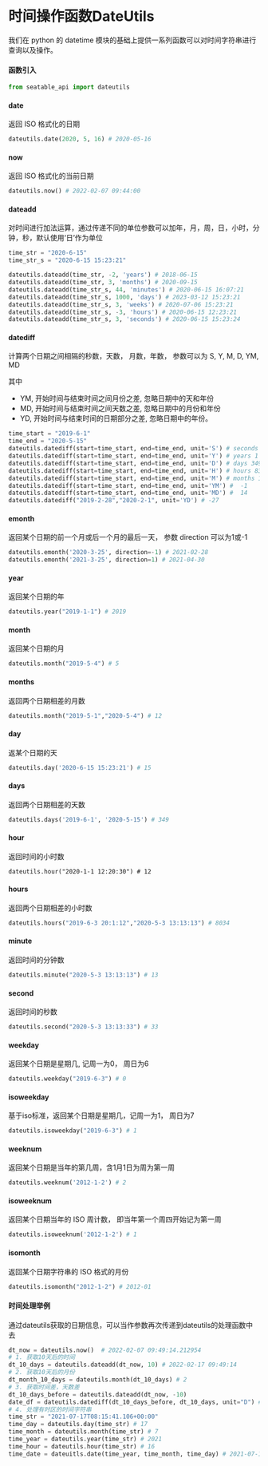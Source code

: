 # 时间操作函数DateUtils

我们在 python 的 datetime 模块的基础上提供一系列函数可以对时间字符串进行查询以及操作。

#### 函数引入

```python
from seatable_api import dateutils
```

#### date

返回 ISO 格式化的日期

```python
dateutils.date(2020, 5, 16) # 2020-05-16
```

#### now

返回 ISO 格式化的当前日期

```python
dateutils.now() # 2022-02-07 09:44:00
```

#### dateadd

对时间进行加法运算，通过传递不同的单位参数可以加年，月，周，日，小时，分钟，秒，默认使用‘日’作为单位

```python
time_str = "2020-6-15"
time_str_s = "2020-6-15 15:23:21"

dateutils.dateadd(time_str, -2, 'years') # 2018-06-15
dateutils.dateadd(time_str, 3, 'months') # 2020-09-15
dateutils.dateadd(time_str_s, 44, 'minutes') # 2020-06-15 16:07:21
dateutils.dateadd(time_str_s, 1000, 'days') # 2023-03-12 15:23:21
dateutils.dateadd(time_str_s, 3, 'weeks') # 2020-07-06 15:23:21
dateutils.dateadd(time_str_s, -3, 'hours') # 2020-06-15 12:23:21
dateutils.dateadd(time_str_s, 3, 'seconds') # 2020-06-15 15:23:24
```

#### datediff

计算两个日期之间相隔的秒数，天数， 月数，年数， 参数可以为 S, Y, M, D, YM, MD

其中

* YM, 开始时间与结束时间之间月份之差, 忽略日期中的天和年份
* MD, 开始时间与结束时间之间天数之差, 忽略日期中的月份和年份
* YD,  开始时间与结束时间的日期部分之差, 忽略日期中的年份。

```python
time_start = "2019-6-1"
time_end = "2020-5-15"
dateutils.datediff(start=time_start, end=time_end, unit='S') # seconds 30153600
dateutils.datediff(start=time_start, end=time_end, unit='Y') # years 1
dateutils.datediff(start=time_start, end=time_end, unit='D') # days 349
dateutils.datediff(start=time_start, end=time_end, unit='H') # hours 8377
dateutils.datediff(start=time_start, end=time_end, unit='M') # months 12
dateutils.datediff(start=time_start, end=time_end, unit='YM') #  -1
dateutils.datediff(start=time_start, end=time_end, unit='MD') #  14
dateutils.datediff("2019-2-28","2020-2-1", unit='YD') # -27
```

#### emonth

返回某个日期的前一个月或后一个月的最后一天， 参数 direction 可以为1或-1

```python
dateutils.emonth('2020-3-25', direction=-1) # 2021-02-28
dateutils.emonth('2021-3-25', direction=1) # 2021-04-30
```

#### year

返回某个日期的年

```python
dateutils.year("2019-1-1") # 2019
```

#### month

返回某个日期的月

```python
dateutils.month("2019-5-4") # 5
```

#### months

返回两个日期相差的月数

```python
dateutils.month("2019-5-1","2020-5-4") # 12
```

#### day

返某个日期的天

```python
dateutils.day('2020-6-15 15:23:21') # 15
```

#### days

返回两个日期相差的天数

```python
dateutils.days('2019-6-1', '2020-5-15') # 349
```

#### hour

返回时间的小时数

```pyhton
dateutils.hour("2020-1-1 12:20:30") # 12
```

#### hours

返回两个日期相差的小时数

```python
dateutils.hours("2019-6-3 20:1:12","2020-5-3 13:13:13") # 8034
```

#### minute

返回时间的分钟数

```python
dateutils.minute("2020-5-3 13:13:13") # 13
```

#### second

返回时间的秒数

```python
dateutils.second("2020-5-3 13:13:33") # 33
```

#### weekday

返回某个日期是星期几, 记周一为0， 周日为6

```python
dateutils.weekday("2019-6-3") # 0
```

#### isoweekday

基于iso标准，返回某个日期是星期几，记周一为1， 周日为7

```python
dateutils.isoweekday("2019-6-3") # 1
```

#### weeknum

返回某个日期是当年的第几周，含1月1日为周为第一周

```python
dateutils.weeknum('2012-1-2') # 2
```

#### isoweeknum

返回某个日期当年的 ISO 周计数， 即当年第一个周四开始记为第一周

```python
dateutils.isoweeknum('2012-1-2') # 1
```

#### isomonth

返回某个日期字符串的 ISO 格式的月份

~~~python
dateutils.isomonth("2012-1-2") # 2012-01
~~~

#### 时间处理举例

通过dateutils获取的日期信息，可以当作参数再次传递到dateutils的处理函数中去

```python
dt_now = dateutils.now()  # 2022-02-07 09:49:14.212954
# 1. 获取10天后的时间
dt_10_days = dateutils.dateadd(dt_now, 10) # 2022-02-17 09:49:14
# 2. 获取10天后的月份
dt_month_10_days = dateutils.month(dt_10_days) # 2
# 3. 获取时间差，天数差
dt_10_days_before = dateutils.dateadd(dt_now, -10)
date_df = dateutils.datediff(dt_10_days_before, dt_10_days, unit="D") # 20
# 4. 处理有时区的时间字符串
time_str = "2021-07-17T08:15:41.106+00:00"
time_day = dateutils.day(time_str) # 17
time_month = dateutils.month(time_str) # 7
time_year = dateutils.year(time_str) # 2021
time_hour = dateutils.hour(time_str) # 16 
time_date = dateuitls.date(time_year, time_month, time_day) # 2021-07-17
```

